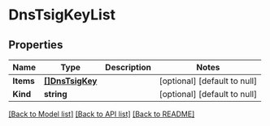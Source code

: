 # DnsTsigKeyList

## Properties
Name | Type | Description | Notes
------------ | ------------- | ------------- | -------------
**Items** | [**[]DnsTsigKey**](dns_tsigKey.md) |  | [optional] [default to null]
**Kind** | **string** |  | [optional] [default to null]

[[Back to Model list]](../README.md#documentation-for-models) [[Back to API list]](../README.md#documentation-for-api-endpoints) [[Back to README]](../README.md)


